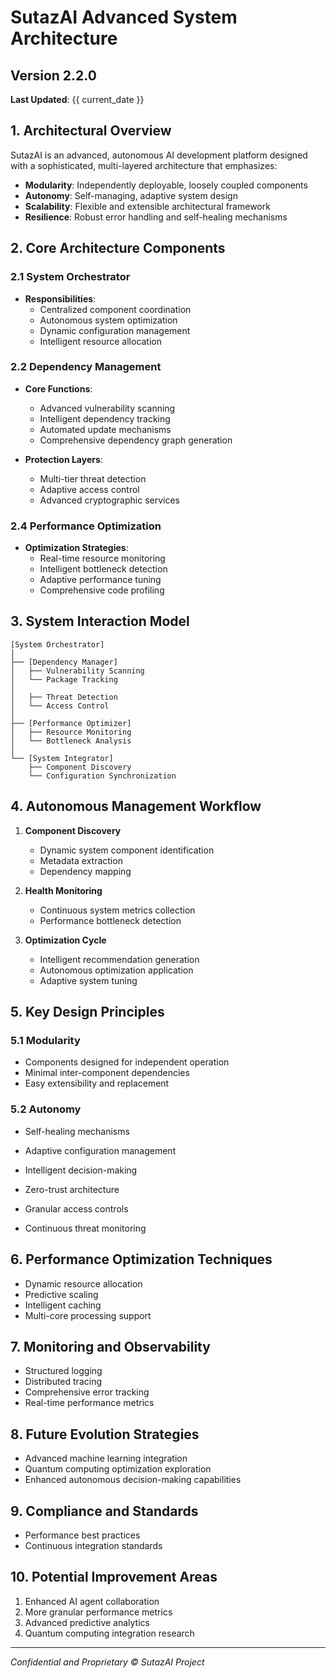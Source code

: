 # SutazAI Advanced System Architecture

## Version 2.2.0
**Last Updated**: {{ current_date }}

## 1. Architectural Overview

SutazAI is an advanced, autonomous AI development platform designed with a sophisticated, multi-layered architecture that emphasizes:
- **Modularity**: Independently deployable, loosely coupled components
- **Autonomy**: Self-managing, adaptive system design
- **Scalability**: Flexible and extensible architectural framework
- **Resilience**: Robust error handling and self-healing mechanisms

## 2. Core Architecture Components

### 2.1 System Orchestrator
- **Responsibilities**:
  - Centralized component coordination
  - Autonomous system optimization
  - Dynamic configuration management
  - Intelligent resource allocation

### 2.2 Dependency Management
- **Core Functions**:
  - Advanced vulnerability scanning
  - Intelligent dependency tracking
  - Automated update mechanisms
  - Comprehensive dependency graph generation

- **Protection Layers**:
  - Multi-tier threat detection
  - Adaptive access control
  - Advanced cryptographic services

### 2.4 Performance Optimization
- **Optimization Strategies**:
  - Real-time resource monitoring
  - Intelligent bottleneck detection
  - Adaptive performance tuning
  - Comprehensive code profiling

## 3. System Interaction Model

```
[System Orchestrator]
│
├── [Dependency Manager]
│   ├── Vulnerability Scanning
│   └── Package Tracking
│
│   ├── Threat Detection
│   └── Access Control
│
├── [Performance Optimizer]
│   ├── Resource Monitoring
│   └── Bottleneck Analysis
│
└── [System Integrator]
    ├── Component Discovery
    └── Configuration Synchronization
```

## 4. Autonomous Management Workflow

1. **Component Discovery**
   - Dynamic system component identification
   - Metadata extraction
   - Dependency mapping

2. **Health Monitoring**
   - Continuous system metrics collection
   - Performance bottleneck detection

3. **Optimization Cycle**
   - Intelligent recommendation generation
   - Autonomous optimization application
   - Adaptive system tuning

## 5. Key Design Principles

### 5.1 Modularity
- Components designed for independent operation
- Minimal inter-component dependencies
- Easy extensibility and replacement

### 5.2 Autonomy
- Self-healing mechanisms
- Adaptive configuration management
- Intelligent decision-making

- Zero-trust architecture
- Granular access controls
- Continuous threat monitoring

## 6. Performance Optimization Techniques

- Dynamic resource allocation
- Predictive scaling
- Intelligent caching
- Multi-core processing support

## 7. Monitoring and Observability

- Structured logging
- Distributed tracing
- Comprehensive error tracking
- Real-time performance metrics

## 8. Future Evolution Strategies

- Advanced machine learning integration
- Quantum computing optimization exploration
- Enhanced autonomous decision-making capabilities

## 9. Compliance and Standards

- Performance best practices
- Continuous integration standards

## 10. Potential Improvement Areas

1. Enhanced AI agent collaboration
2. More granular performance metrics
3. Advanced predictive analytics
4. Quantum computing integration research

---

*Confidential and Proprietary*
*© SutazAI Project* 